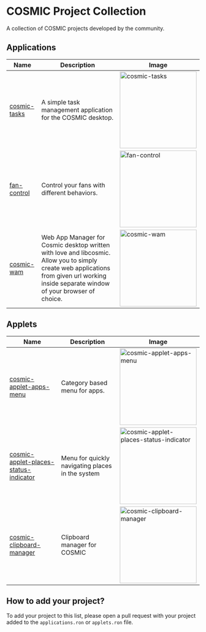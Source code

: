# COSMIC Project Collection
A collection of COSMIC projects developed by the community.

## Applications
| Name | Description | Image |
|---|---|---|
| [cosmic-tasks](https://github.com/edfloreshz/cosmic-tasks) | A simple task management application for the COSMIC desktop. | <img src="https://raw.githubusercontent.com/edfloreshz/cosmic-tasks/main/res/screenshots/window-light.png" alt="cosmic-tasks" width="200"/> |
| [fan-control](https://github.com/wiiznokes/fan-control) | Control your fans with different behaviors. | <img src="https://media.githubusercontent.com/media/wiiznokes/fan-control/master/resource/screenshots/app.png" alt="fan-control" width="200"/> |
| [cosmic-wam](https://github.com/elevenhsoft/cosmic-wam) | Web App Manager for Cosmic desktop written with love and libcosmic. Allow you to simply create web applications from given url working inside separate window of your browser of choice. | <img src="https://raw.githubusercontent.com/elevenhsoft/cosmic-wam/master/res/screenshots/window-light.png" alt="cosmic-wam" width="200"/> |

## Applets
| Name | Description | Image |
|---|---|---|
| [cosmic-applet-apps-menu](https://github.com/leb-kuchen/cosmic-applet-apps-menu) | Category based menu for apps. | <img src="https://preview.redd.it/here-there-are-cosmics-version-of-gnomes-popular-extension-v0-6q8jqqpeh9pc1.png?width=640&crop=smart&auto=webp&s=0f7f5e22e17ac565bc2a5365592da084f3f411cd" alt="cosmic-applet-apps-menu" width="200"/> |
| [cosmic-applet-places-status-indicator](https://github.com/leb-kuchen/cosmic-applet-places-status-indicator) | Menu for quickly navigating places in the system | <img src="https://preview.redd.it/here-there-are-cosmics-version-of-gnomes-popular-extension-v0-1vmlqqpeh9pc1.png?width=1920&format=png&auto=webp&s=fdfdffdb3e515a52651ab4e4c7496fc2ef686f7b" alt="cosmic-applet-places-status-indicator" width="200"/> |
| [cosmic-clipboard-manager](https://github.com/wiiznokes/cosmic-clipboard-manager) | Clipboard manager for COSMIC | <img src="https://media.githubusercontent.com/media/wiiznokes/cosmic-clipboard-manager/master/resources/screenshots/main_popup.png" alt="cosmic-clipboard-manager" width="200"/> |

## How to add your project?
To add your project to this list, please open a pull request with your project added to the `applications.ron` or `applets.ron` file.
